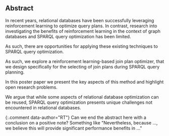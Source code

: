 ## Abstract
<!-- Context      -->
In recent years,
relational databases have been successfully leveraging reinforcement learning to optimize query plans.
In contrast, research into investigating the benefits of reinforcement learning in the context of graph databases and SPARQL query optimization has been limited.
<!-- Need         -->
As such, there are opportunities for applying these existing techniques to SPARQL query optimization.
<!-- Task         -->
As such, we explore a reinforcement learning-based join plan optimizer,
that we design specifically for the selecting of join plans during SPARQL query planning.
<!-- Object       -->
In this poster paper we present the key aspects of this method and highlight open research problems.
<!-- Findings     -->
We argue that while some aspects of relational database optimization can be reused,
SPARQL query optimization presents unique challenges not encountered in relational databases.
<!-- Conclusion   -->
<!-- Perspectives -->

{:.comment data-author="RT"}
Can we end the abstract here with a conclusion on a positive note?
Something like "Nevertheless, because ..., we believe this will provide significant performance benefits in ..."

